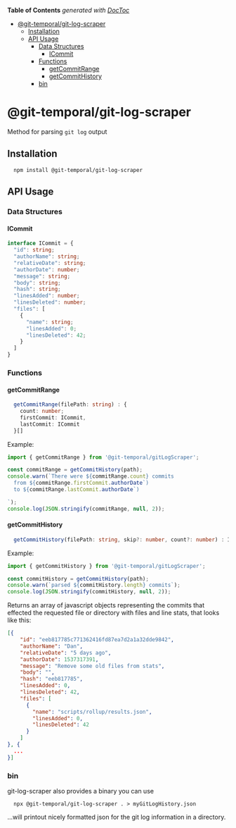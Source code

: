 <!-- START doctoc generated TOC please keep comment here to allow auto update -->
<!-- DON'T EDIT THIS SECTION, INSTEAD RE-RUN doctoc TO UPDATE -->

**Table of Contents** _generated with [DocToc](https://github.com/thlorenz/doctoc)_

- [@git-temporal/git-log-scraper](#git-temporalgit-log-scraper)
  - [Installation](#installation)
  - [API Usage](#api-usage)
    - [Data Structures](#data-structures)
      - [ICommit](#icommit)
    - [Functions](#functions)
      - [getCommitRange](#getcommitrange)
      - [getCommitHistory](#getcommithistory)
    - [bin](#bin)

<!-- END doctoc generated TOC please keep comment here to allow auto update -->

# @git-temporal/git-log-scraper

Method for parsing `git log` output

## Installation

```
  npm install @git-temporal/git-log-scraper
```

## API Usage

### Data Structures

#### ICommit

```typescript
interface ICommit = {
  "id": string;
  "authorName": string;
  "relativeDate": string;
  "authorDate": number;
  "message": string;
  "body": string;
  "hash": string;
  "linesAdded": number;
  "linesDeleted": number;
  "files": [
    {
      "name": string;
      "linesAdded": 0;
      "linesDeleted": 42;
    }
  ]
}
```

### Functions

#### getCommitRange

```typescript
  getCommitRange(filePath: string) : {
    count: number;
    firstCommit: ICommit,
    lastCommit: ICommit
  }[]
```

Example:

```javascript
import { getCommitRange } from '@git-temporal/gitLogScraper';

const commitRange = getCommitHistory(path);
console.warn(`There were ${commitRange.count} commits
  from ${commitRange.firstCommit.authorDate`)
  to ${commitRange.lastCommit.authorDate`)

`);
console.log(JSON.stringify(commitRange, null, 2));
```

#### getCommitHistory

```typescript
  getCommitHistory(filePath: string, skip?: number, count?: number) : ICommit[]
```

Example:

```javascript
import { getCommitHistory } from '@git-temporal/gitLogScraper';

const commitHistory = getCommitHistory(path);
console.warn(`parsed ${commitHistory.length} commits`);
console.log(JSON.stringify(commitHistory, null, 2));
```

Returns an array of javascript objects representing the commits that effected the requested file
or directory with files and line stats, that looks like this:

```json
[{
    "id": "eeb817785c771362416fd87ea7d2a1a32dde9842",
    "authorName": "Dan",
    "relativeDate": "5 days ago",
    "authorDate": 1537317391,
    "message": "Remove some old files from stats",
    "body": "",
    "hash": "eeb817785",
    "linesAdded": 0,
    "linesDeleted": 42,
    "files": [
      {
        "name": "scripts/rollup/results.json",
        "linesAdded": 0,
        "linesDeleted": 42
      }
    ]
}, {
  ...
}]
```

### bin

git-log-scraper also provides a binary you can use

```
  npx @git-temporal/git-log-scraper . > myGitLogHistory.json
```

...will printout nicely formatted json for the git log information in a directory.
